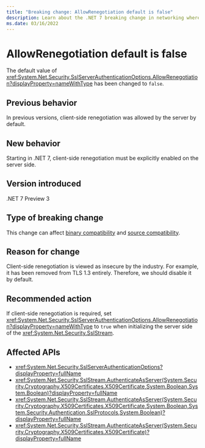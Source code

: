 ```yaml
---
title: "Breaking change: AllowRenegotiation default is false"
description: Learn about the .NET 7 breaking change in networking where the default value of SslServerAuthenticationOptions.AllowRenegotiation has been changed to false.
ms.date: 03/16/2022
---
```

# AllowRenegotiation default is false

The default value of <xref:System.Net.Security.SslServerAuthenticationOptions.AllowRenegotiation?displayProperty=nameWithType> has been changed to `false`.

## Previous behavior

In previous versions, client-side renegotiation was allowed by the server by default.

## New behavior

Starting in .NET 7, client-side renegotiation must be explicitly enabled on the server side.

## Version introduced

.NET 7 Preview 3

## Type of breaking change

This change can affect [binary compatibility](../../categories.md#binary-compatibility) and [source compatibility](../../categories.md#source-compatibility).

## Reason for change

Client-side renegotiation is viewed as insecure by the industry. For example, it has been removed from TLS 1.3 entirely. Therefore, we should disable it by default.

## Recommended action

If client-side renegotiation is required, set <xref:System.Net.Security.SslServerAuthenticationOptions.AllowRenegotiation?displayProperty=nameWithType> to `true` when initializing the server side of the <xref:System.Net.Security.SslStream>.

## Affected APIs

- <xref:System.Net.Security.SslServerAuthenticationOptions?displayProperty=fullName>
- <xref:System.Net.Security.SslStream.AuthenticateAsServer(System.Security.Cryptography.X509Certificates.X509Certificate,System.Boolean,System.Boolean)?displayProperty=fullName>
- <xref:System.Net.Security.SslStream.AuthenticateAsServer(System.Security.Cryptography.X509Certificates.X509Certificate,System.Boolean,System.Security.Authentication.SslProtocols,System.Boolean)?displayProperty=fullName>
- <xref:System.Net.Security.SslStream.AuthenticateAsServer(System.Security.Cryptography.X509Certificates.X509Certificate)?displayProperty=fullName>
